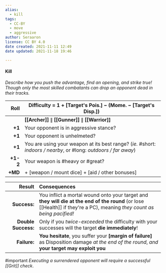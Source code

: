 ```yaml
---
alias:
  - kill
tags:
  - CC-BY
  - move
  - aggressive
author: Seraaron
license: CC BY 4.0
date created: 2021-11-11 12:49
date updated: 2021-11-18 19:46

---
```


#### Kill

_Describe how you push the advantage, find an opening, and strike true! Though only the most skilled combatants can drop an opponent dead in their tracks._

|    Roll | Difficulty = 1 + [Target's Pois.] − (Mome. − [Target's Disp.])                                                                                         |
| ------: | ---------------------------------------------------------------------------------------------------------------- |
|         | **[[Archer]]** ∥ **[[Gunner]]** ∥ **[[Warrior]]**                                                                |
|  **+1** | Your opponent is in aggressive stance?                                                                   |
|  **+1** | Your opponent is unhelmeted?                                                                                     |
|  **+1** | You are using your weapon at its best range? (_ie._ #short: _indoors / nearby_, or #long: _outdoors / far away_) |
| **+1-2** | Your weapon is #heavy or #great?                                              |
| **+MD** | + [weapon / mount dice] + [aid / other bonuses]                                                                  |

|       Result | Consequences                                                                                                                             |
| ------------:|:---------------------------------------------------------------------------------------------------------------------------------------- |
| **Success:** | You inflict a mortal wound onto your target and **they will die at the end of the round** (or lose [[Health]] if they're a PC), meaning _they count as being pacified!_      |
| **Double Success:** | Only if you *twice-exceeded* the difficulty with your successes will the target **die immediately**!                                                                                                                                         |
| **Failure:** | **You hesitate**, you suffer your **[margin of failure]** as Disposition damage _at the end of the round_, _and_ **your target may exploit you** |

#important _Executing a surrendered opponent will require a successful [[Grit]] check_.
